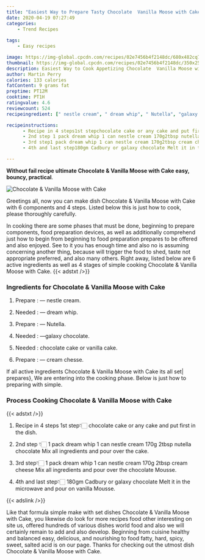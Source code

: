 ```yaml
---
title: "Easiest Way to Prepare Tasty Chocolate  Vanilla Moose with Cake"
date: 2020-04-19 07:27:49
categories:
    - Trend Recipes
    
tags:
    - Easy recipes

image: https://img-global.cpcdn.com/recipes/02e7456b4f2148dc/680x482cq70/chocolate-vanilla-moose-with-cake-recipe-main-photo.jpg
thumbnail: https://img-global.cpcdn.com/recipes/02e7456b4f2148dc/350x250cq70/chocolate-vanilla-moose-with-cake-recipe-main-photo.jpg
description: Easiest Way to Cook Appetizing Chocolate  Vanilla Moose with Cake with 6 ingredients and 4 stages of easy cooking.
author: Martin Perry
calories: 133 calories
fatContent: 9 grams fat
preptime: PT12M
cooktime: PT1H
ratingvalue: 4.6
reviewcount: 524
recipeingredient: [" nestle cream", " dream whip", " Nutella", "galaxy chocolate", "chocolate cake or vanilla cake", " cream chesse"]

recipeinstructions: 
      - Recipe in 4 steps1st stepchocolate cake or any cake and put first in the dish 
      - 2nd step 1 pack dream whip 1 can nestle cream 170g2tbsp nutella chocolate Mix all ingredients and pour over the cake 
      - 3rd step1 pack dream whip 1 can nestle cream 170g2tbsp cream cheese Mix all ingredients and pour over the chocolate Mousse 
      - 4th and last step180gm Cadbury or galaxy chocolate Melt it in the microwave and pour on vanilla Mousse

---
```




**Without fail recipe ultimate Chocolate &amp; Vanilla Moose with Cake easy, bouncy, practical**. 


![Chocolate &amp; Vanilla Moose with Cake](https://img-global.cpcdn.com/recipes/02e7456b4f2148dc/680x482cq70/chocolate-vanilla-moose-with-cake-recipe-main-photo.jpg "Chocolate &amp; Vanilla Moose with Cake")




Greetings all, now you can make dish Chocolate &amp; Vanilla Moose with Cake with 6 components and 4 steps. Listed below this is just how to cook, please thoroughly carefully.

In cooking there are some phases that must be done, beginning to prepare components, food preparation devices, as well as additionally comprehend just how to begin from beginning to food preparation prepares to be offered and also enjoyed. See to it you has enough time and also no is assuming concerning another thing, because will trigger the food to shed, taste not appropriate preferred, and also many others. Right away, listed below are 6 active ingredients as well as 4 stages of simple cooking Chocolate &amp; Vanilla Moose with Cake.
{{< adstxt />}}

### Ingredients for Chocolate &amp; Vanilla Moose with Cake


1. Prepare  : — nestle cream.

1. Needed  : — dream whip.

1. Prepare  : — Nutella.

1. Needed  : —galaxy chocolate.

1. Needed  : chocolate cake or vanilla cake.

1. Prepare  : — cream chesse.



If all active ingredients Chocolate &amp; Vanilla Moose with Cake its all set| prepares}, We are entering into the cooking phase. Below is just how to preparing with simple.

### Process Cooking Chocolate &amp; Vanilla Moose with Cake

{{< adstxt />}}


1. Recipe in 4 steps
1st step👇🏻
chocolate cake or any cake and put first in the dish.



1. 2nd step 👇🏻
1 pack dream whip 
1 can nestle cream 170g
2tbsp nutella chocolate 
Mix all ingredients and pour over the cake.



1. 3rd step👇🏻
1 pack dream whip 
1 can nestle cream 170g
2tbsp cream cheese 
Mix all ingredients and pour over the chocolate Mousse.



1. 4th and last step👇🏻
180gm Cadbury or galaxy chocolate 
Melt it in the microwave and pour on vanilla Mousse.





{{< adslink />}}

Like that formula simple make with set dishes Chocolate &amp; Vanilla Moose with Cake, you likewise do look for more recipes food other interesting on site us, offered hundreds of various dishes world food and also we will certainly remain to add and also develop. Beginning from cuisine healthy and balanced easy, delicious, and nourishing to food fatty, hard, spicy, sweet, salted acid is on our page. Thanks for checking out the utmost dish Chocolate &amp; Vanilla Moose with Cake.
